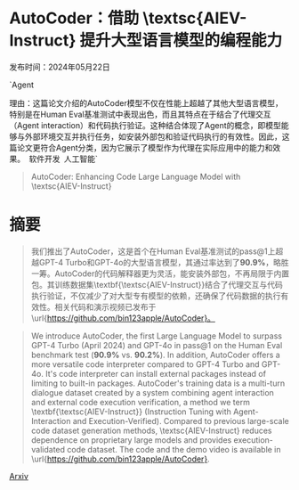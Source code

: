 # AutoCoder：借助 \textsc{AIEV-Instruct} 提升大型语言模型的编程能力

发布时间：2024年05月22日

`Agent

理由：这篇论文介绍的AutoCoder模型不仅在性能上超越了其他大型语言模型，特别是在Human Eval基准测试中表现出色，而且其特点在于结合了代理交互（Agent interaction）和代码执行验证。这种结合体现了Agent的概念，即模型能够与外部环境交互并执行任务，如安装外部包和验证代码执行的有效性。因此，这篇论文更符合Agent分类，因为它展示了模型作为代理在实际应用中的能力和效果。` `软件开发` `人工智能`

> AutoCoder: Enhancing Code Large Language Model with \textsc{AIEV-Instruct}

# 摘要

> 我们推出了AutoCoder，这是首个在Human Eval基准测试的pass@1上超越GPT-4 Turbo和GPT-4o的大型语言模型，其通过率达到了$\mathbf{90.9\%}$，略胜一筹。AutoCoder的代码解释器更为灵活，能安装外部包，不再局限于内置包。其训练数据集\textbf{\textsc{AIEV-Instruct}}结合了代理交互与代码执行验证，不仅减少了对大型专有模型的依赖，还确保了代码数据的执行有效性。相关代码和演示视频已发布于\url{https://github.com/bin123apple/AutoCoder}。

> We introduce AutoCoder, the first Large Language Model to surpass GPT-4 Turbo (April 2024) and GPT-4o in pass@1 on the Human Eval benchmark test ($\mathbf{90.9\%}$ vs. $\mathbf{90.2\%}$). In addition, AutoCoder offers a more versatile code interpreter compared to GPT-4 Turbo and GPT-4o. It's code interpreter can install external packages instead of limiting to built-in packages. AutoCoder's training data is a multi-turn dialogue dataset created by a system combining agent interaction and external code execution verification, a method we term \textbf{\textsc{AIEV-Instruct}} (Instruction Tuning with Agent-Interaction and Execution-Verified). Compared to previous large-scale code dataset generation methods, \textsc{AIEV-Instruct} reduces dependence on proprietary large models and provides execution-validated code dataset. The code and the demo video is available in \url{https://github.com/bin123apple/AutoCoder}.

[Arxiv](https://arxiv.org/abs/2405.14906)